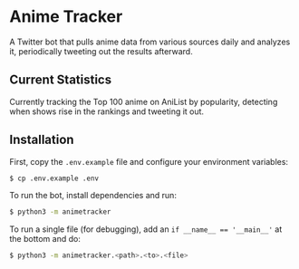 # Anime Tracker 

A Twitter bot that pulls anime data from various sources daily and analyzes it, periodically tweeting out the results afterward. 

## Current Statistics
Currently tracking the Top 100 anime on AniList by popularity, detecting when shows rise in the rankings and tweeting it out.

## Installation
First, copy the `.env.example` file and configure your environment variables:
```bash
$ cp .env.example .env
```

To run the bot, install dependencies and run:
```bash
$ python3 -m animetracker
```

To run a single file (for debugging), add an `if __name__ == '__main__'` at the bottom and do:
```bash
$ python3 -m animetracker.<path>.<to>.<file>
```
